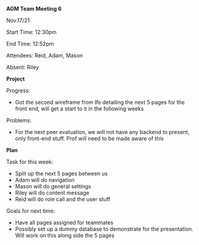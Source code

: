 ﻿**AGM Team Meeting 6**

Nov.17/21

Start Time: 12:30pm

End Time: 12:52pm

Attendees: Reid, Adam, Mason

Absent: Riley

**Project**

Progress:

- Got the second wireframe from Ife detailing the next 5 pages for the front end, will get a start to it in the following weeks

Problems:

- For the next peer evaluation, we will not have any backend to present, only front-end stuff. Prof will need to be made aware of this

**Plan**

Task for this week:

- Split up the next 5 pages between us
- Adam will do navigation
- Mason will do general settings
- Riley will do content message
- Reid will do role call and the user stuff

Goals for next time:

- Have all pages assigned for teammates
- Possibly set up a dummy database to demonstrate for the presentation. Will work on this along side the 5 pages
